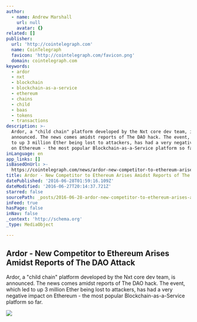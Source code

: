 ```yaml
---
author:
  - name: Andrew Marshall
    url: null
    avatar: {}
related: []
publisher:
  url: 'http://cointelegraph.com'
  name: CoinTelegraph
  favicon: 'http://cointelegraph.com/favicon.png'
  domain: cointelegraph.com
keywords:
  - ardor
  - nxt
  - blockchain
  - blockchain-as-a-service
  - ethereum
  - chains
  - child
  - baas
  - tokens
  - transactions
description: >-
  Ardor, a "child chain" platform developed by the Nxt core dev team, is
  announced. The news comes amidst reports of The DAO hack. The event, which led
  to up 3 million Ether being lost to attackers, has had a very negative impact
  on Ethereum - the most popular Blockchain-as-a-Service platform so far.
inLanguage: en
app_links: []
isBasedOnUrl: >-
  https://cointelegraph.com/news/ardor-new-competitor-to-ethereum-arises-amidst-reports-of-the-dao-attack
title: Ardor - New Competitor to Ethereum Arises Amidst Reports of The DAO Attack
datePublished: '2016-06-28T01:59:16.109Z'
dateModified: '2016-06-27T20:14:37.721Z'
starred: false
sourcePath: _posts/2016-06-28-ardor-new-competitor-to-ethereum-arises-amidst-reports-of.md
inFeed: true
hasPage: false
inNav: false
_context: 'http://schema.org'
_type: MediaObject

---
```

<article style=""><h1>Ardor - New Competitor to Ethereum Arises Amidst Reports of The DAO Attack</h1><p>Ardor, a "child chain" platform developed by the Nxt core dev team, is announced. The news comes amidst reports of The DAO hack. The event, which led to up 3 million Ether being lost to attackers, has had a very negative impact on Ethereum - the most popular Blockchain-as-a-Service platform so far.</p><img src="http://cointelegraph.com/storage/uploads/view/53acc6ada8c5f378b7c41483d0a1ca21.jpg" /></article>